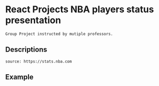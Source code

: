 # React Projects NBA players status presentation
    Group Project instructed by mutiple professors.

## Descriptions
    source: https://stats.nba.com
    
## Example
